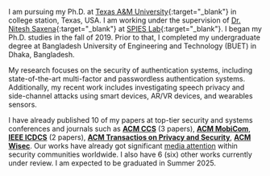 I am pursuing my Ph.D. at [Texas A&M University](https://www.tamu.edu/index.html){:target="_blank"} in college station, Texas, USA. I am working under the supervision of [Dr. Nitesh Saxena](https://nsaxena.engr.tamu.edu){:target="_blank"} at [SPIES Lab](https://spies.engr.tamu.edu){:target="_blank"}. I began my Ph.D. studies in the fall of 2019. Prior to that, I completed my undergraduate degree at Bangladesh University of Engineering and Technology (BUET) in Dhaka, Bangladesh.


My research focuses on the security of authentication systems, including state-of-the-art multi-factor and passwordless authentication systems. Additionally, my recent work includes investigating speech privacy and side-channel attacks using smart devices, AR/VR devices, and wearables sensors.

I have already published 10 of my papers at top-tier security and systems conferences and journals such as <ins>**ACM CCS**</ins> (3 papers), <ins>**ACM MobiCom**</ins>, <ins>**IEEE ICDCS**</ins> (2 papers), <ins>**ACM Transactios on Privacy and Security**</ins>, <ins>**ACM Wisec**</ins>. Our works have already got significant [media attention](https://tanvirmahdad.github.io/media/) within security communities worldwide. I also have 6 (six) other works currently under review. I am expected to be graduated in Summer 2025.